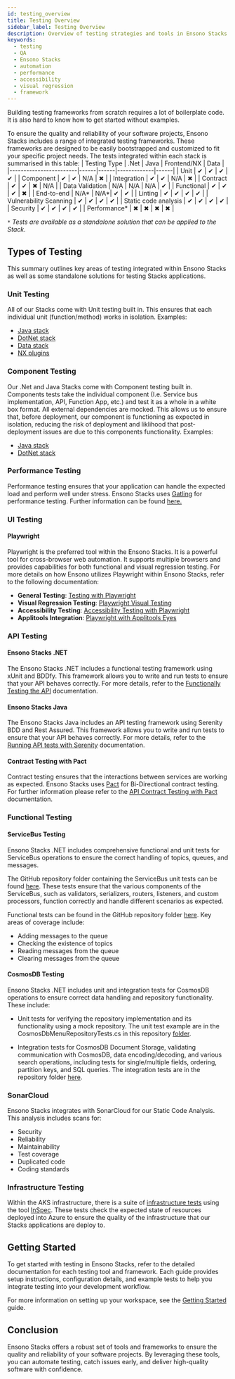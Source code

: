 ```yaml
---
id: testing_overview
title: Testing Overview
sidebar_label: Testing Overview
description: Overview of testing strategies and tools in Ensono Stacks
keywords:
  - testing
  - QA
  - Ensono Stacks
  - automation
  - performance
  - accessibility
  - visual regression
  - framework
---
```


Building testing frameworks from scratch requires a lot of boilerplate code. It is also hard to know how to get started without examples.

To ensure the quality and reliability of your software projects, Ensono Stacks includes a range of integrated testing frameworks. These frameworks are designed to be easily bootstrapped and customized to fit your specific project needs. The tests integrated within each stack is summarised in this table:
| Testing Type           | .Net | Java | Frontend/NX | Data |
|------------------------|------|------|-------------|------|
| Unit                   | ✔    | ✔    | ✔          | ✔    |
| Component              | ✔    | ✔    | N/A        | ✖     |
| Integration            | ✔    | ✔    | N/A        | ✖     |
| Contract               | ✔    | ✔     | ✖         | N/A  |
| Data Validation        | N/A   | N/A   | N/A       | ✔    |
| Functional             | ✔    | ✔    | ✔          | ✖    |
| End-to-end             | N/A*  | N/A*| ✔           | ✔    |
| Linting                | ✔    | ✔    | ✔          | ✔    |
| Vulnerability Scanning | ✔    | ✔    | ✔          | ✔    |
| Static code analysis   | ✔    | ✔    | ✔          | ✔    |
| Security               | ✔    | ✔    | ✔          | ✔    |
| Performance*           | ✖    | ✖    | ✖          | ✖    |

`*` _Tests are available as a standalone solution that can be applied to the Stack._

## Types of Testing

This summary outlines key areas of testing integrated within Ensono Stacks as well as some standalone solutions for testing Stacks applications.

### Unit Testing

All of our Stacks come with Unit testing built in. This ensures that each individual unit (function/method) works in isolation.
Examples:

- [Java stack](https://github.com/Ensono/stacks-java/blob/master/java/src/test/java/com/amido/stacks/workloads/menu/api/v1/CategoryControllerTest.java)
- [DotNet stack](https://github.com/Ensono/stacks-dotnet/tree/master/src/cqrs/src/api/xxENSONOxx.xxSTACKSxx.API.UnitTests)
- [Data stack](https://github.com/Ensono/stacks-data/tree/main/tests/unit)
- [NX plugins](https://github.com/Ensono/stacks-nx-plugins/blob/main/packages/common/test/src/lib/stacks-attributes.spec.ts)

### Component Testing

Our .Net and Java Stacks come with Component testing built in. Components tests take the individual component (I.e. Service bus implementation, API, Function App, etc.) and test it as a whole in a white box format. All external dependencies are mocked.
This allows us to ensure that, before deployment, our component is functioning as expected in isolation, reducing the risk of deployment and liklihood that post-deployment issues are due to this components functionality.
Examples:

- [Java stack](https://github.com/Ensono/stacks-java/blob/master/java/src/test/java/com/amido/stacks/workloads/actuator/ActuatorTest.java)
- [DotNet stack](https://github.com/Ensono/stacks-dotnet/tree/master/src/cqrs/src/api/xxENSONOxx.xxSTACKSxx.API.ComponentTests)


### Performance Testing

Performance testing ensures that your application can handle the expected load and perform well under stress. Ensono Stacks uses [Gatling](https://gatling.io/) for performance testing.  Further information can be found [here.](./performance_testing_gatling.md)

### UI Testing

#### Playwright

Playwright is the preferred tool within the Ensono Stacks.  It is a powerful tool for cross-browser web automation. It supports multiple browsers and provides capabilities for both functional and visual regression testing.  For more details on how Ensono utilizes Playwright within Ensono Stacks, refer to the following documentation:

- **General Testing**: [Testing with Playwright](./testing_in_nx/playwright_nx.md)
- **Visual Regression Testing**: [Playwright Visual Testing](./testing_in_nx/playwright_visual_testing.md)
- **Accessibility Testing**: [Accessibility Testing with Playwright](./testing_in_nx/playwright_accessibility_testing.md)
- **Applitools Integration**: [Playwright with Applitools Eyes](./testing_in_nx/playwright_visual_testing_applitools.md)

### API Testing

#### Ensono Stacks .NET

The Ensono Stacks .NET includes a functional testing framework using xUnit and BDDfy. This framework allows you to write and run tests to ensure that your API behaves correctly. For more details, refer to the [Functionally Testing the API](../workloads/azure/backend/netcore/testing/functional_testing_netcore.md) documentation.

#### Ensono Stacks Java

The Ensono Stacks Java includes an API testing framework using Serenity BDD and Rest Assured. This framework allows you to write and run tests to ensure that your API behaves correctly. For more details, refer to the [Running API tests with Serenity](../workloads/azure/backend/java/testing/execute_serenity_api_tests.md) documentation.

#### Contract Testing with Pact

Contract testing ensures that the interactions between services are working as expected. Ensono Stacks uses [Pact](https://docs.pact.io/) for Bi-Directional contract testing.  For further information please refer to the [API Contract Testing with Pact](./contract_testing_pact.md) documentation.

### Functional Testing

#### ServiceBus Testing

Ensono Stacks .NET includes comprehensive functional and unit tests for ServiceBus operations to ensure the correct handling of topics, queues, and messages.  

The GitHub repository folder containing the ServiceBus unit tests can be found [here](https://github.com/Ensono/stacks-dotnet/tree/master/src/shared/xxENSONOxx.xxSTACKSxx.Shared.Messaging.Azure.ServiceBus.Tests).  These tests ensure that the various components of the ServiceBus, such as validators, serializers, routers, listeners, and custom processors, function correctly and handle different scenarios as expected.

Functional tests can be found in the GitHub repository folder [here](https://github.com/Ensono/stacks-dotnet/tree/master/src/func-cosmosdb-worker/src/tests/Functional/xxENSONOxx.xxSTACKSxx.Worker.FunctionalTests/Tests).  Key areas of coverage include:

- Adding messages to the queue
- Checking the existence of topics
- Reading messages from the queue
- Clearing messages from the queue

#### CosmosDB Testing

Ensono Stacks .NET includes unit and integration tests for CosmosDB operations to ensure correct data handling and repository functionality. These include:

- Unit tests for verifying the repository implementation and its functionality using a mock repository.  The unit test example are in the CosmosDbMenuRepositoryTests.cs in this repository [folder](https://github.com/Ensono/stacks-dotnet/blob/master/src/cqrs/src/api/xxENSONOxx.xxSTACKSxx.Infrastructure.UnitTests/). 

- Integration tests for CosmosDB Document Storage, validating communication with CosmosDB, data encoding/decoding, and various search operations, including tests for single/multiple fields, ordering, partition keys, and SQL queries.  The integration tests are in the repository folder [here](https://github.com/Ensono/stacks-dotnet/tree/master/src/cqrs/src/api/xxENSONOxx.xxSTACKSxx.Infrastructure.IntegrationTests/CosmosDb/Integration). 

### SonarCloud

Ensono Stacks integrates with SonarCloud for our Static Code Analysis. This analysis includes scans for:

- Security
- Reliability
- Maintainability
- Test coverage
- Duplicated code
- Coding standards

### Infrastructure Testing

Within the AKS infrastructure, there is a suite of [infrastructure tests](https://github.com/Ensono/stacks-infrastructure-aks/tree/master/deploy/tests) using the tool [InSpec](https://github.com/inspec/inspec). These tests check the expected state of resources deployed into Azure to ensure the quality of the infrastructure that our Stacks applications are deploy to.

## Getting Started

To get started with testing in Ensono Stacks, refer to the detailed documentation for each testing tool and framework. Each guide provides setup instructions, configuration details, and example tests to help you integrate testing into your development workflow.

For more information on setting up your workspace, see the [Getting Started](../getting_started/setup.md) guide.

## Conclusion

Ensono Stacks offers a robust set of tools and frameworks to ensure the quality and reliability of your software projects. By leveraging these tools, you can automate testing, catch issues early, and deliver high-quality software with confidence.
